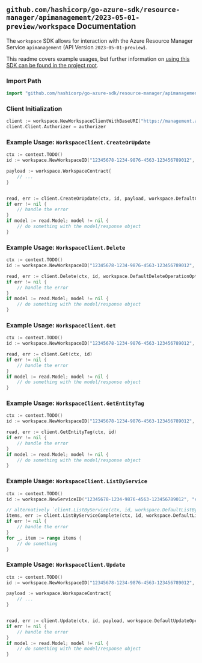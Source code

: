 
## `github.com/hashicorp/go-azure-sdk/resource-manager/apimanagement/2023-05-01-preview/workspace` Documentation

The `workspace` SDK allows for interaction with the Azure Resource Manager Service `apimanagement` (API Version `2023-05-01-preview`).

This readme covers example usages, but further information on [using this SDK can be found in the project root](https://github.com/hashicorp/go-azure-sdk/tree/main/docs).

### Import Path

```go
import "github.com/hashicorp/go-azure-sdk/resource-manager/apimanagement/2023-05-01-preview/workspace"
```


### Client Initialization

```go
client := workspace.NewWorkspaceClientWithBaseURI("https://management.azure.com")
client.Client.Authorizer = authorizer
```


### Example Usage: `WorkspaceClient.CreateOrUpdate`

```go
ctx := context.TODO()
id := workspace.NewWorkspaceID("12345678-1234-9876-4563-123456789012", "example-resource-group", "serviceValue", "workspaceIdValue")

payload := workspace.WorkspaceContract{
	// ...
}


read, err := client.CreateOrUpdate(ctx, id, payload, workspace.DefaultCreateOrUpdateOperationOptions())
if err != nil {
	// handle the error
}
if model := read.Model; model != nil {
	// do something with the model/response object
}
```


### Example Usage: `WorkspaceClient.Delete`

```go
ctx := context.TODO()
id := workspace.NewWorkspaceID("12345678-1234-9876-4563-123456789012", "example-resource-group", "serviceValue", "workspaceIdValue")

read, err := client.Delete(ctx, id, workspace.DefaultDeleteOperationOptions())
if err != nil {
	// handle the error
}
if model := read.Model; model != nil {
	// do something with the model/response object
}
```


### Example Usage: `WorkspaceClient.Get`

```go
ctx := context.TODO()
id := workspace.NewWorkspaceID("12345678-1234-9876-4563-123456789012", "example-resource-group", "serviceValue", "workspaceIdValue")

read, err := client.Get(ctx, id)
if err != nil {
	// handle the error
}
if model := read.Model; model != nil {
	// do something with the model/response object
}
```


### Example Usage: `WorkspaceClient.GetEntityTag`

```go
ctx := context.TODO()
id := workspace.NewWorkspaceID("12345678-1234-9876-4563-123456789012", "example-resource-group", "serviceValue", "workspaceIdValue")

read, err := client.GetEntityTag(ctx, id)
if err != nil {
	// handle the error
}
if model := read.Model; model != nil {
	// do something with the model/response object
}
```


### Example Usage: `WorkspaceClient.ListByService`

```go
ctx := context.TODO()
id := workspace.NewServiceID("12345678-1234-9876-4563-123456789012", "example-resource-group", "serviceValue")

// alternatively `client.ListByService(ctx, id, workspace.DefaultListByServiceOperationOptions())` can be used to do batched pagination
items, err := client.ListByServiceComplete(ctx, id, workspace.DefaultListByServiceOperationOptions())
if err != nil {
	// handle the error
}
for _, item := range items {
	// do something
}
```


### Example Usage: `WorkspaceClient.Update`

```go
ctx := context.TODO()
id := workspace.NewWorkspaceID("12345678-1234-9876-4563-123456789012", "example-resource-group", "serviceValue", "workspaceIdValue")

payload := workspace.WorkspaceContract{
	// ...
}


read, err := client.Update(ctx, id, payload, workspace.DefaultUpdateOperationOptions())
if err != nil {
	// handle the error
}
if model := read.Model; model != nil {
	// do something with the model/response object
}
```
